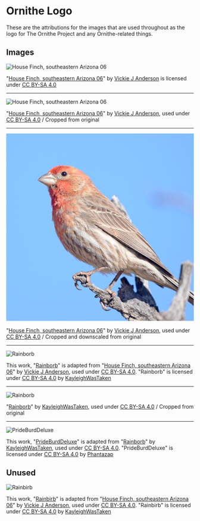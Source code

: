 Ornithe Logo
============
These are the attributions for the images that are used throughout as the logo for The Ornithe Project and any Ornithe-related things.

Images
------

![House Finch, southeastern Arizona 06](House_Finch,_southeastern_Arizona_06.jpg)

"[House Finch, southeastern Arizona 06](https://commons.wikimedia.org/wiki/File:House_Finch,_southeastern_Arizona_06.jpg)" by [Vickie J Anderson](https://commons.wikimedia.org/wiki/User:VJAnderson) is licensed under [CC BY-SA 4.0](LICENSE)

***

![House Finch, southeastern Arizona 06](House_Finch,_southeastern_Arizona_06_Cropped.png)

"[House Finch, southeastern Arizona 06](https://commons.wikimedia.org/wiki/File:House_Finch,_southeastern_Arizona_06.jpg)" by [Vickie J Anderson](https://commons.wikimedia.org/wiki/User:VJAnderson), used under [CC BY-SA 4.0](LICENSE) / Cropped from original

***

![House Finch, southeastern Arizona 06](House_Finch,_southeastern_Arizona_06_Cropped_512.png)

"[House Finch, southeastern Arizona 06](https://commons.wikimedia.org/wiki/File:House_Finch,_southeastern_Arizona_06.jpg)" by [Vickie J Anderson](https://commons.wikimedia.org/wiki/User:VJAnderson), used under [CC BY-SA 4.0](LICENSE) / Cropped and downscaled from original

***

![Rainborb](Rainborb.jpg)

This work, "[Rainborb](Rainborb.jpg)" is adapted from "[House Finch, southeastern Arizona 06](https://commons.wikimedia.org/wiki/File:House_Finch,_southeastern_Arizona_06.jpg)" by [Vickie J Anderson](https://commons.wikimedia.org/wiki/User:VJAnderson), used under [CC BY-SA 4.0](LICENSE). "Rainborb" is licensed under [CC BY-SA 4.0](LICENSE) by [KayleighWasTaken](https://github.com/KayleighWasTaken)

***

![Rainborb](Rainborb_Cropped.png)

"[Rainborb](Rainborb.png)" by [KayleighWasTaken](https://github.com/KayleighWasTaken), used under [CC BY-SA 4.0](LICENSE) / Cropped from original

***

![PrideBurdDeluxe](PrideBurdDeluxe.png)

This work, "[PrideBurdDeluxe](PrideBurdDeluxe.png)" is adapted from "[Rainborb](Rainborb.jpg)" by [KayleighWasTaken](https://github.com/KayleighWasTaken), used under [CC BY-SA 4.0](LICENSE). "PrideBurdDeluxe" is licensed under [CC BY-SA 4.0](LICENSE) by [Phantazap](https://github.com/Phantazap)

Unused
------

![Rainbirb](Rainbirb.jpg)

This work, "[Rainbirb](Rainbirb.jpg)" is adapted from "[House Finch, southeastern Arizona 06](https://commons.wikimedia.org/wiki/File:House_Finch,_southeastern_Arizona_06.jpg)" by [Vickie J Anderson](https://commons.wikimedia.org/wiki/User:VJAnderson), used under [CC BY-SA 4.0](LICENSE). "Rainbirb" is licensed under [CC BY-SA 4.0](LICENSE) by [KayleighWasTaken](https://github.com/KayleighWasTaken)
